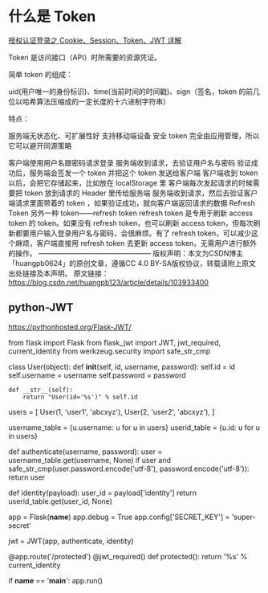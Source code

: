 # 什么是 Token

[授权认证登录之 Cookie、Session、Token、JWT 详解](https://blog.csdn.net/huangpb123/article/details/103933400)


Token 是访问接口（API）时所需要的资源凭证。

简单 token 的组成：

uid(用户唯一的身份标识)、time(当前时间的时间戳)、sign（签名，token 的前几位以哈希算法压缩成的一定长度的十六进制字符串）

特点：

服务端无状态化、可扩展性好
支持移动端设备
安全
token 完全由应用管理，所以它可以避开同源策略
 

客户端使用用户名跟密码请求登录
服务端收到请求，去验证用户名与密码
验证成功后，服务端会签发一个 token 并把这个 token 发送给客户端
客户端收到 token 以后，会把它存储起来，比如放在 localStorage 里
客户端每次发起请求的时候需要把 token 放到请求的 Header 里传给服务端
服务端收到请求，然后去验证客户端请求里面带着的 token ，如果验证成功，就向客户端返回请求的数据
Refresh Token
另外一种 token——refresh token
refresh token 是专用于刷新 access token 的 token。如果没有 refresh token，也可以刷新 access token，但每次刷新都要用户输入登录用户名与密码，会很麻烦。有了 refresh token，可以减少这个麻烦，客户端直接用 refresh token 去更新 access token，无需用户进行额外的操作。
————————————————
版权声明：本文为CSDN博主「huangpb0624」的原创文章，遵循CC 4.0 BY-SA版权协议，转载请附上原文出处链接及本声明。
原文链接：https://blog.csdn.net/huangpb123/article/details/103933400



## python-JWT 

https://pythonhosted.org/Flask-JWT/

from flask import Flask
from flask_jwt import JWT, jwt_required, current_identity
from werkzeug.security import safe_str_cmp

class User(object):
    def __init__(self, id, username, password):
        self.id = id
        self.username = username
        self.password = password

    def __str__(self):
        return "User(id='%s')" % self.id

users = [
    User(1, 'user1', 'abcxyz'),
    User(2, 'user2', 'abcxyz'),
]

username_table = {u.username: u for u in users}
userid_table = {u.id: u for u in users}

def authenticate(username, password):
    user = username_table.get(username, None)
    if user and safe_str_cmp(user.password.encode('utf-8'), password.encode('utf-8')):
        return user

def identity(payload):
    user_id = payload['identity']
    return userid_table.get(user_id, None)

app = Flask(__name__)
app.debug = True
app.config['SECRET_KEY'] = 'super-secret'

jwt = JWT(app, authenticate, identity)

@app.route('/protected')
@jwt_required()
def protected():
    return '%s' % current_identity

if __name__ == '__main__':
    app.run()